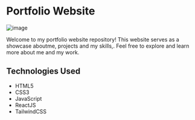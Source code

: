 # Portfolio Website

![image](https://github.com/sreeramss/Portfolio/assets/89720320/f0ee82ee-d695-4f03-900f-3620032d7b2e)

Welcome to my portfolio website repository! This website serves as a showcase aboutme, projects and my skills,. Feel free to explore and learn more about me and my work.

## Technologies Used
- HTML5
- CSS3
- JavaScript
- ReactJS
- TailwindCSS
  
